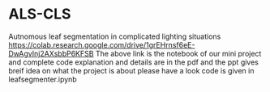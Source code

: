 # ALS-CLS
Autnomous leaf segmentation in complicated lighting situations
https://colab.research.google.com/drive/1grEHrnsf6eE-DwAgvInj2AXsbbP6KFSB
The above link is the notebook of our mini project and complete code explanation and details are in the pdf and the ppt gives breif idea on what the project is about please have a look 
code is given in leafsegmenter.ipynb
